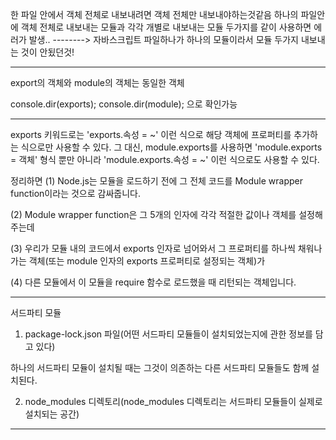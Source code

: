 한 파일 안에서 객체 전체로 내보내려면 객체 전체만 내보내야하는것같음
하나의 파일안에 객체 전체로 내보내는 모듈과
각각 개별로 내보내는 모듈 두가지를 같이 사용하면 에러가 발생..
--------> 자바스크립트 파일하나가 하나의 모듈이라서 모듈 두가지 내보내는 것이 안됬던것!

---

export의 객체와 module의 객체는 동일한 객체

console.dir(exports);
console.dir(module);
으로 확인가능

---

exports 키워드로는 'exports.속성 = ~' 이런 식으로 해당 객체에 프로퍼티를 추가하는 식으로만 사용할 수 있다. 그 대신, module.exports를 사용하면 'module.exports = 객체' 형식 뿐만 아니라 'module.exports.속성 = ~' 이런 식으로도 사용할 수 있다.

정리하면
(1) Node.js는 모듈을 로드하기 전에 그 전체 코드를 Module wrapper function이라는 것으로 감싸줍니다.

(2) Module wrapper function은 그 5개의 인자에 각각 적절한 값이나 객체를 설정해주는데

(3) 우리가 모듈 내의 코드에서 exports 인자로 넘어와서 그 프로퍼티를 하나씩 채워나가는 객체(또는 module 인자의 exports 프로퍼티로 설정되는 객체)가

(4) 다른 모듈에서 이 모듈을 require 함수로 로드했을 때 리턴되는 객체입니다.

---

서드파티 모듈

1. package-lock.json 파일(어떤 서드파티 모듈들이 설치되었는지에 관한 정보를 담고 있다)

하나의 서드파티 모듈이 설치될 때는 그것이 의존하는 다른 서드파티 모듈들도 함께 설치된다.

2. node_modules 디렉토리(node_modules 디렉토리는 서드파티 모듈들이 실제로 설치되는 공간)

---
